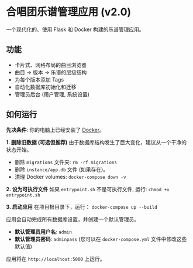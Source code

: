 # 合唱团乐谱管理应用 (v2.0)

一个现代化的、使用 Flask 和 Docker 构建的乐谱管理应用。

## 功能
- 卡片式、网格布局的曲目浏览器
- 曲目 -> 版本 -> 乐谱的层级结构
- 为每个版本添加 Tags
- 自动化数据库初始化和迁移
- 管理员后台 (用户管理, 系统设置)

## 如何运行

**先决条件**: 你的电脑上已经安装了 [Docker](https://www.docker.com/products/docker-desktop/)。

**1. 删除旧数据 (可选但推荐)**
由于数据库结构发生了巨大变化，建议从一个干净的状态开始。
- 删除 `migrations` 文件夹: `rm -rf migrations`
- 删除 `instance/app.db` 文件 (如果存在)。
- 清理 Docker volumes: `docker-compose down -v`

**2. 设为可执行文件**
如果 `entrypoint.sh` 不是可执行文件, 运行: `chmod +x entrypoint.sh`

**3. 启动应用**
在项目根目录下，运行：
`docker-compose up --build`

应用会自动完成所有数据库设置，并创建一个默认管理员。
- **默认管理员用户名**: `admin`
- **默认管理员密码**: `adminpass`
(您可以在 `docker-compose.yml` 文件中修改这些默认值)

应用将在 `http://localhost:5000` 上运行。